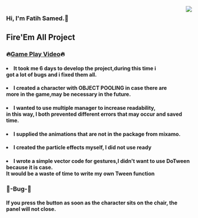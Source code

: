 <img src="https://media.giphy.com/media/l0Iy67eveh48xHQFa/giphy-downsized.gif" align="right">

### Hi, I'm Fatih Samed.:wave:
        
## Fire'Em All Project
### :fire:<a href="https://drive.google.com/file/d/1B1XDMIRP_4MG1FALksdgMRc3shMba7vM/view?usp=sharing" target="_blank">Game Play Video</a>:fire:

#### <li>It took me 6 days to develop the project,during this time i <br>got a lot of bugs and i fixed them all.</li>
#### <li>I created a character with OBJECT POOLING in case there are <br>more in the game,may be necessary in the future.</li>
#### <li>I wanted to use multiple manager to increase readability,<br>in this way, I both prevented different errors that may occur and saved time.</li>
#### <li>I supplied the animations that are not in the package from mixamo.</li>
#### <li>I created the particle effects myself, I did not use ready</li>
#### <li>I wrote a simple vector code for gestures,I didn't want to use DoTween because it is case.<br>It would be a waste of time to write my own Tween function</li>

### :imp:-Bug-:imp:

#### If you press the button as soon as the character sits on the chair, the panel will not close.
